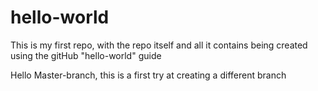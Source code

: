 # hello-world
This is my first repo, with the repo itself and all it contains being created using the gitHub "hello-world" guide


Hello Master-branch, this is a first try at creating a different branch
